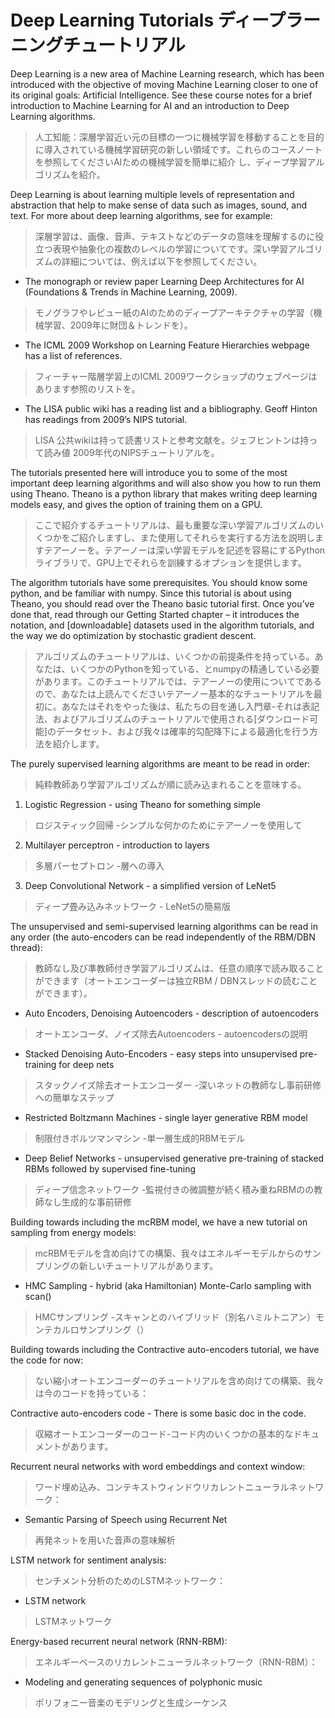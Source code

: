 # Deep Learning Tutorials ディープラーニングチュートリアル

Deep Learning is a new area of Machine Learning research, which has been introduced with the objective of moving Machine Learning closer to one of its original goals: Artificial Intelligence. See these course notes for a brief introduction to Machine Learning for AI and an introduction to Deep Learning algorithms.
>人工知能：深層学習近い元の目標の一つに機械学習を移動することを目的に導入されている機械学習研究の新しい領域です。これらのコースノートを参照してくださいAIための機械学習を簡単に紹介 し、ディープ学習アルゴリズムを紹介。

Deep Learning is about learning multiple levels of representation and abstraction that help to make sense of data such as images, sound, and text. For more about deep learning algorithms, see for example:
>深層学習は、画像、音声、テキストなどのデータの意味を理解するのに役立つ表現や抽象化の複数のレベルの学習についてです。深い学習アルゴリズムの詳細については、例えば以下を参照してください。

- The monograph or review paper Learning Deep Architectures for AI (Foundations & Trends in Machine Learning, 2009).
>モノグラフやレビュー紙のAIのためのディープアーキテクチャの学習（機械学習、2009年に財団＆トレンドを）。

- The ICML 2009 Workshop on Learning Feature Hierarchies webpage has a list of references.
>フィーチャー階層学習上のICML 2009ワークショップのウェブページはあります参照のリストを。

- The LISA public wiki has a reading list and a bibliography.
Geoff Hinton has readings from 2009’s NIPS tutorial.
>LISA 公共wikiは持って読書リストと参考文献を。ジェフヒントンは持って読み値 2009年代のNIPSチュートリアルを。


The tutorials presented here will introduce you to some of the most important deep learning algorithms and will also show you how to run them using Theano. Theano is a python library that makes writing deep learning models easy, and gives the option of training them on a GPU.
>ここで紹介するチュートリアルは、最も重要な深い学習アルゴリズムのいくつかをご紹介しますし、また使用してそれらを実行する方法を説明しますテアーノーを。テアーノーは深い学習モデルを記述を容易にするPythonライブラリで、GPU上でそれらを訓練するオプションを提供します。

The algorithm tutorials have some prerequisites. You should know some python, and be familiar with numpy. Since this tutorial is about using Theano, you should read over the Theano basic tutorial first. Once you’ve done that, read through our Getting Started chapter – it introduces the notation, and [downloadable] datasets used in the algorithm tutorials, and the way we do optimization by stochastic gradient descent.
>アルゴリズムのチュートリアルは、いくつかの前提条件を持っている。あなたは、いくつかのPythonを知っている、とnumpyの精通している必要があります。このチュートリアルでは、テアーノーの使用についてであるので、あなたは上読んでくださいテアーノー基本的なチュートリアルを最初に。あなたはそれをやった後は、私たちの目を通し入門章-それは表記法、およびアルゴリズムのチュートリアルで使用される[ダウンロード可能]のデータセット、および我々は確率的勾配降下による最適化を行う方法を紹介します。

The purely supervised learning algorithms are meant to be read in order:
>純粋教師あり学習アルゴリズムが順に読み込まれることを意味する。

1. Logistic Regression - using Theano for something simple
>ロジスティック回帰 -シンプルな何かのためにテアーノーを使用して

2. Multilayer perceptron - introduction to layers
>多層パーセプトロン -層への導入

3. Deep Convolutional Network - a simplified version of LeNet5
>ディープ畳み込みネットワーク - LeNet5の簡易版

The unsupervised and semi-supervised learning algorithms can be read in any order (the auto-encoders can be read independently of the RBM/DBN thread):
>教師なし及び準教師付き学習アルゴリズムは、任意の順序で読み取ることができます（オートエンコーダーは独立RBM / DBNスレッドの読むことができます）。

 - Auto Encoders, Denoising Autoencoders - description of autoencoders
>オートエンコーダ、ノイズ除去Autoencoders - autoencodersの説明

 - Stacked Denoising Auto-Encoders - easy steps into unsupervised pre-training for deep nets
>スタックノイズ除去オートエンコーダー -深いネットの教師なし事前研修への簡単なステップ

 - Restricted Boltzmann Machines - single layer generative RBM model
>制限付きボルツマンマシン -単一層生成的RBMモデル

 - Deep Belief Networks - unsupervised generative pre-training of stacked RBMs followed by supervised fine-tuning
>ディープ信念ネットワーク -監視付きの微調整が続く積み重ねRBMのの教師なし生成的な事前研修

Building towards including the mcRBM model, we have a new tutorial on sampling from energy models:
>mcRBMモデルを含め向けての構築、我々はエネルギーモデルからのサンプリングの新しいチュートリアルがあります。

- HMC Sampling - hybrid (aka Hamiltonian) Monte-Carlo sampling with scan()
>HMCサンプリング -スキャンとのハイブリッド（別名ハミルトニアン）モンテカルロサンプリング（）

Building towards including the Contractive auto-encoders tutorial, we have the code for now:
>ない縮小オートエンコーダーのチュートリアルを含め向けての構築、我々は今のコードを持っている：

Contractive auto-encoders code - There is some basic doc in the code.
>収縮オートエンコーダーのコード-コード内のいくつかの基本的なドキュメントがあります。

Recurrent neural networks with word embeddings and context window:
>ワード埋め込み、コンテキストウィンドウリカレントニューラルネットワーク：

- Semantic Parsing of Speech using Recurrent Net
>再発ネットを用いた音声の意味解析

LSTM network for sentiment analysis:
>センチメント分析のためのLSTMネットワーク：

- LSTM network
>LSTMネットワーク

Energy-based recurrent neural network (RNN-RBM):
>エネルギーベースのリカレントニューラルネットワーク（RNN-RBM）：

- Modeling and generating sequences of polyphonic music
>ポリフォニー音楽のモデリングと生成シーケンス
